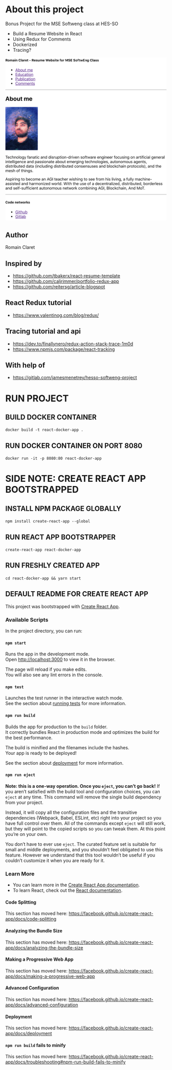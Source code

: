 # About this project
Bonus Project for the MSE Softweng class at HES-SO
- Build a Resume Website in React
- Using Redux for Comments
- Dockerized
- Tracing?

![](public/pictures/mse-softweng-project-screenshot.png)

## Author
Romain Claret

## Inspired by
- https://github.com/tbakerx/react-resume-template
- https://github.com/caljrimmer/portfolio-redux-app
- https://github.com/reitersg/article-blogspot

## React Redux tutorial
- https://www.valentinog.com/blog/redux/

## Tracing tutorial and api
- https://dev.to/finallynero/redux-action-stack-trace-1m0d
- https://www.npmjs.com/package/react-tracking

## With help of
- https://gitlab.com/jamesmenetrey/hesso-softweng-project


# RUN PROJECT
## BUILD DOCKER CONTAINER
`docker build -t react-docker-app .`
## RUN DOCKER CONTAINER ON PORT 8080
`docker run -it -p 8080:80 react-docker-app`


# SIDE NOTE: CREATE REACT APP BOOTSTRAPPED
## INSTALL NPM PACKAGE GLOBALLY
`npm install create-react-app --global`
## RUN REACT APP BOOTSTRAPPER
`create-react-app react-docker-app`
## RUN FRESHLY CREATED APP
`cd react-docker-app && yarn start`



## DEFAULT README FOR CREATE REACT APP
This project was bootstrapped with [Create React App](https://github.com/facebook/create-react-app).

### Available Scripts
In the project directory, you can run:

#### `npm start`
Runs the app in the development mode.<br>
Open [http://localhost:3000](http://localhost:3000) to view it in the browser.

The page will reload if you make edits.<br>
You will also see any lint errors in the console.

#### `npm test`
Launches the test runner in the interactive watch mode.<br>
See the section about [running tests](https://facebook.github.io/create-react-app/docs/running-tests) for more information.

#### `npm run build`
Builds the app for production to the `build` folder.<br>
It correctly bundles React in production mode and optimizes the build for the best performance.

The build is minified and the filenames include the hashes.<br>
Your app is ready to be deployed!

See the section about [deployment](https://facebook.github.io/create-react-app/docs/deployment) for more information.

#### `npm run eject`
**Note: this is a one-way operation. Once you `eject`, you can’t go back!**
If you aren’t satisfied with the build tool and configuration choices, you can `eject` at any time. This command will remove the single build dependency from your project.

Instead, it will copy all the configuration files and the transitive dependencies (Webpack, Babel, ESLint, etc) right into your project so you have full control over them. All of the commands except `eject` will still work, but they will point to the copied scripts so you can tweak them. At this point you’re on your own.

You don’t have to ever use `eject`. The curated feature set is suitable for small and middle deployments, and you shouldn’t feel obligated to use this feature. However we understand that this tool wouldn’t be useful if you couldn’t customize it when you are ready for it.

### Learn More
- You can learn more in the [Create React App documentation](https://facebook.github.io/create-react-app/docs/getting-started).
- To learn React, check out the [React documentation](https://reactjs.org/).

#### Code Splitting
This section has moved here: https://facebook.github.io/create-react-app/docs/code-splitting

#### Analyzing the Bundle Size
This section has moved here: https://facebook.github.io/create-react-app/docs/analyzing-the-bundle-size

#### Making a Progressive Web App
This section has moved here: https://facebook.github.io/create-react-app/docs/making-a-progressive-web-app

#### Advanced Configuration
This section has moved here: https://facebook.github.io/create-react-app/docs/advanced-configuration

#### Deployment
This section has moved here: https://facebook.github.io/create-react-app/docs/deployment

#### `npm run build` fails to minify
This section has moved here: https://facebook.github.io/create-react-app/docs/troubleshooting#npm-run-build-fails-to-minify

